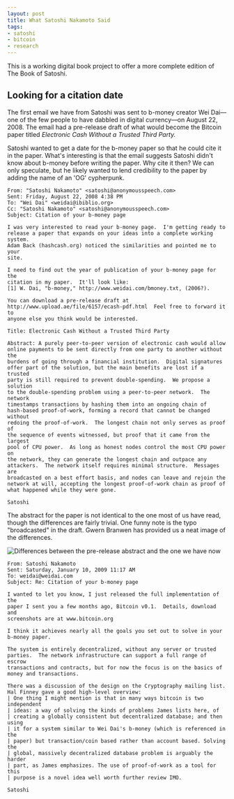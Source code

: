 ```yaml
---
layout: post
title: What Satoshi Nakamoto Said
tags:
- satoshi
- bitcoin
- research
---
```


This is a working digital book project to offer a more complete edition of The Book of Satoshi. 

## Looking for a citation date

The first email we have from Satoshi was sent to b-money creator Wei Dai—one of the few people to have dabbled in digital currency—on August 22, 2008. The email had a pre-release draft of what would become the Bitcoin paper titled *Electronic Cash Without a Trusted Third Party.*

Satoshi wanted to get a date for the b-money paper so that he could cite it in the paper. What's interesting is that the email suggests Satoshi didn't know about b-money before writing the paper. Why cite it then? We can only speculate, but he likely wanted to lend credibility to the paper by adding the name of an 'OG' cypherpunk.

```
From: "Satoshi Nakamoto" <satoshi@anonymousspeech.com>
Sent: Friday, August 22, 2008 4:38 PM
To: "Wei Dai" <weidai@ibiblio.org>
Cc: "Satoshi Nakamoto" <satoshi@anonymousspeech.com>
Subject: Citation of your b-money page

I was very interested to read your b-money page.  I'm getting ready to
release a paper that expands on your ideas into a complete working system.
Adam Back (hashcash.org) noticed the similarities and pointed me to your
site.

I need to find out the year of publication of your b-money page for the
citation in my paper.  It'll look like:
[1] W. Dai, "b-money," http://www.weidai.com/bmoney.txt, (2006?).

You can download a pre-release draft at
http://www.upload.ae/file/6157/ecash-pdf.html  Feel free to forward it to
anyone else you think would be interested.

Title: Electronic Cash Without a Trusted Third Party

Abstract: A purely peer-to-peer version of electronic cash would allow
online payments to be sent directly from one party to another without the
burdens of going through a financial institution.  Digital signatures
offer part of the solution, but the main benefits are lost if a trusted
party is still required to prevent double-spending.  We propose a solution
to the double-spending problem using a peer-to-peer network.  The network
timestamps transactions by hashing them into an ongoing chain of
hash-based proof-of-work, forming a record that cannot be changed without
redoing the proof-of-work.  The longest chain not only serves as proof of
the sequence of events witnessed, but proof that it came from the largest
pool of CPU power.  As long as honest nodes control the most CPU power on
the network, they can generate the longest chain and outpace any
attackers.  The network itself requires minimal structure.  Messages are
broadcasted on a best effort basis, and nodes can leave and rejoin the
network at will, accepting the longest proof-of-work chain as proof of
what happened while they were gone.

Satoshi

```

The abstract for the paper is not identical to the one most of us have read, though the differences are fairly trivial. One funny note is the typo "broadcasted" in the draft. Gwern Branwen has provided us a neat image of the differences.

![Differences between the pre-release abstract and the one we have now](https://www.gwern.net/images/2008-nakamoto-abstract-wdiff.png)

```
From: Satoshi Nakamoto
Sent: Saturday, January 10, 2009 11:17 AM
To: weidai@weidai.com
Subject: Re: Citation of your b-money page

I wanted to let you know, I just released the full implementation of the
paper I sent you a few months ago, Bitcoin v0.1.  Details, download and
screenshots are at www.bitcoin.org

I think it achieves nearly all the goals you set out to solve in your
b-money paper.

The system is entirely decentralized, without any server or trusted
parties.  The network infrastructure can support a full range of escrow
transactions and contracts, but for now the focus is on the basics of
money and transactions.

There was a discussion of the design on the Cryptography mailing list.
Hal Finney gave a good high-level overview:
| One thing I might mention is that in many ways bitcoin is two independent
| ideas: a way of solving the kinds of problems James lists here, of
| creating a globally consistent but decentralized database; and then using
| it for a system similar to Wei Dai's b-money (which is referenced in the
| paper) but transaction/coin based rather than account based. Solving the
| global, massively decentralized database problem is arguably the harder
| part, as James emphasizes. The use of proof-of-work as a tool for this
| purpose is a novel idea well worth further review IMO.

Satoshi

```

